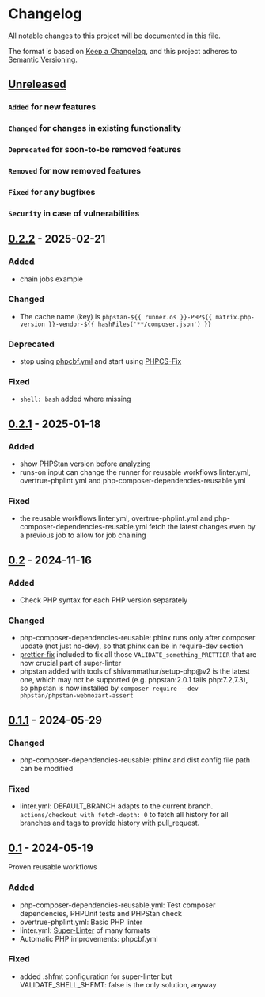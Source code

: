 # Changelog

All notable changes to this project will be documented in this file.

The format is based on [Keep a Changelog](https://keepachangelog.com/en/1.0.0/),
and this project adheres to [Semantic Versioning](https://semver.org/spec/v2.0.0.html).

## [Unreleased]

### `Added` for new features

### `Changed` for changes in existing functionality

### `Deprecated` for soon-to-be removed features

### `Removed` for now removed features

### `Fixed` for any bugfixes

### `Security` in case of vulnerabilities

## [0.2.2] - 2025-02-21

### Added

- chain jobs example

### Changed

- The cache name (key) is `phpstan-${{ runner.os }}-PHP${{ matrix.php-version }}-vendor-${{ hashFiles('**/composer.json') }}`

### Deprecated

- stop using [phpcbf.yml](.github/workflows/phpcbf.yml) and start using [PHPCS-Fix](https://github.com/WorkOfStan/phpcs-fix/blob/main/.github/workflows/phpcs-phpcbf.yml)

### Fixed

- `shell: bash` added where missing

## [0.2.1] - 2025-01-18

### Added

- show PHPStan version before analyzing
- runs-on input can change the runner for reusable workflows linter.yml, overtrue-phplint.yml and php-composer-dependencies-reusable.yml

### Fixed

- the reusable workflows linter.yml, overtrue-phplint.yml and php-composer-dependencies-reusable.yml fetch the latest changes even by a previous job to allow for job chaining

## [0.2] - 2024-11-16

### Added

- Check PHP syntax for each PHP version separately

### Changed

- php-composer-dependencies-reusable: phinx runs only after composer update (not just no-dev), so that phinx can be in require-dev section
- [prettier-fix](https://github.com/WorkOfStan/prettier-fix) included to fix all those `VALIDATE_something_PRETTIER` that are now crucial part of super-linter
- phpstan added with tools of shivammathur/setup-php@v2 is the latest one, which may not be supported (e.g. phpstan:2.0.1 fails php:7.2,7.3), so phpstan is now installed by `composer require --dev phpstan/phpstan-webmozart-assert`

## [0.1.1] - 2024-05-29

### Changed

- php-composer-dependencies-reusable: phinx and dist config file path can be modified

### Fixed

- linter.yml: DEFAULT_BRANCH adapts to the current branch. `actions/checkout with fetch-depth: 0` to fetch all history for all branches and tags to provide history with pull_request.

## [0.1] - 2024-05-19

Proven reusable workflows

### Added

- php-composer-dependencies-reusable.yml: Test composer dependencies, PHPUnit tests and PHPStan check
- overtrue-phplint.yml: Basic PHP linter
- linter.yml: [Super-Linter](https://github.com/super-linter/super-linter) of many formats
- Automatic PHP improvements: phpcbf.yml

### Fixed

- added .shfmt configuration for super-linter but VALIDATE_SHELL_SHFMT: false is the only solution, anyway

[Unreleased]: https://github.com/WorkOfStan/seablast-actions/compare/v0.2.2...HEAD
[0.2.2]: https://github.com/WorkOfStan/seablast-actions/compare/v0.2.1...v0.2.2
[0.2.1]: https://github.com/WorkOfStan/seablast-actions/compare/v0.2...v0.2.1
[0.2]: https://github.com/WorkOfStan/seablast-actions/compare/v0.1.1...v0.2
[0.1.1]: https://github.com/WorkOfStan/seablast-actions/compare/v0.1...v0.1.1
[0.1]: https://github.com/WorkOfStan/seablast-actions/releases/tag/v0.1
